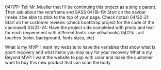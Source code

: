 04/17P: Tell Mr. Mueller that I'll be continuing this project as a single parent. Then ask about the wireframe and SASS
04/18-19: Start on the navbar (make it be able to stick to the top of your page. Check notes)
04/20-21: Start on the customer reviews (check bootstrap project for the code of the caurousel)
04/22-24: Have the project side completed with photo and text for each (experiment with different fonts. use w3schools)
04/25: Last touches (color, background, fonts sizes, etc)

What is my MVP: I want my website to have the variables that show what is sport recovery and what items you may buy for your recovery
What is my Beyond MVP: I want the website to pop with color and make the customer want to buy this new product that can scan the body.